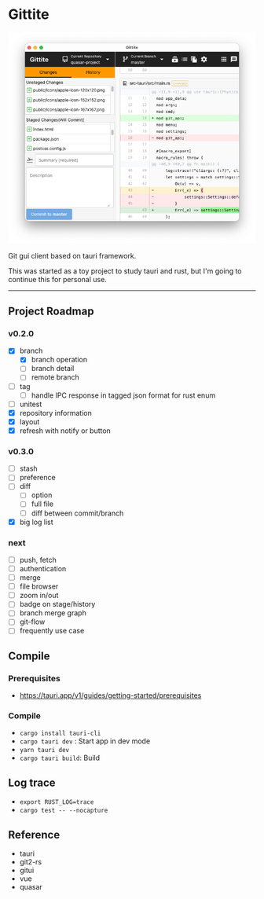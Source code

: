 # Gittite

![Gittite screenshots](./screenshot/gittite.png)

Git gui client based on tauri framework.

This was started as a toy project to study tauri and rust,
but I'm going to continue this for personal use.

---

## Project Roadmap

### v0.2.0

- [x] branch
  - [x] branch operation
  - [ ] branch detail
  - [ ] remote branch
- [ ] tag
  - [ ] handle IPC response in tagged json format for rust enum 
- [ ] unitest
- [x] repository information
- [x] layout
- [x] refresh with notify or button

### v0.3.0

- [ ] stash
- [ ] preference
- [ ] diff
  - [ ] option
  - [ ] full file
  - [ ] diff between commit/branch
- [x] big log list

### next

- [ ] push, fetch
- [ ] authentication
- [ ] merge
- [ ] file browser
- [ ] zoom in/out
- [ ] badge on stage/history
- [ ] branch merge graph
- [ ] git-flow
- [ ] frequently use case

## Compile

### Prerequisites

- https://tauri.app/v1/guides/getting-started/prerequisites

### Compile

- `cargo install tauri-cli`
- `cargo tauri dev` : Start app in dev mode
- `yarn tauri dev`
- `cargo tauri build`: Build

## Log trace

- `export RUST_LOG=trace`
- `cargo test -- --nocapture`

## Reference

- tauri
- git2-rs
- gitui
- vue
- quasar
